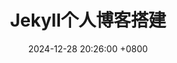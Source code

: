 ---
title: Jekyll个人博客搭建
date: 2024-12-28 20:26:00 +0800
categories: [网络技术]
tags: [网络]     # TAG names should always be lowercase
---